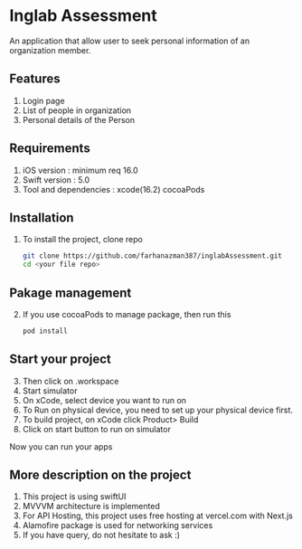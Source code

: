 # Inglab Assessment

An application that allow user to seek personal information of an organization member.

## Features
1. Login page
2. List of people in organization
3. Personal details of the Person

## Requirements
1. iOS version : minimum req 16.0
2. Swift version : 5.0
3. Tool and dependencies : xcode(16.2) cocoaPods

## Installation
1. To install the project, clone repo
   ``` bash
   git clone https://github.com/farhanazman387/inglabAssessment.git
   cd <your file repo>

## Pakage management 
2. If you use cocoaPods to manage package, then run this
   ``` bash
   pod install

## Start your project
3. Then click on <appname>.workspace
4. Start simulator
5. On xCode, select device you want to run on
6. To Run on physical device, you need to set up your physical device first.
7. To build project, on xCode click Product> Build
8. Click on start button to run on simulator

Now you can run your apps

## More description on the project
1. This project is using swiftUI
2. MVVVM architecture is implemented
3. For API Hosting, this project uses free hosting at vercel.com with Next.js
4. Alamofire package is used for networking services
5. If you have query, do not hesitate to ask :)
